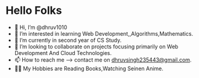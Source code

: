 <b><h1>Hello Folks</h1></b>
- 👋 Hi, I’m @dhruv1010
- 👀 I’m interested in learning Web Development,,Algorithms,Mathematics.
- 🌱 I’m currently in second year of CS Study.
- 💞️ I’m looking to collaborate on projects focusing primarily on Web Development And Cloud Technologies.
- 📫 How to reach me --> contact me on dhruvsingh235443@gmail.com.
- 🐱‍🚀 My Hobbies are Reading Books,Watching Seinen Anime.
<!--- itis a ✨ special ✨ repository because its `README.md` (this file) appears on your GitHub profile.
You can click the Preview link to take a look at your changes.
--->




